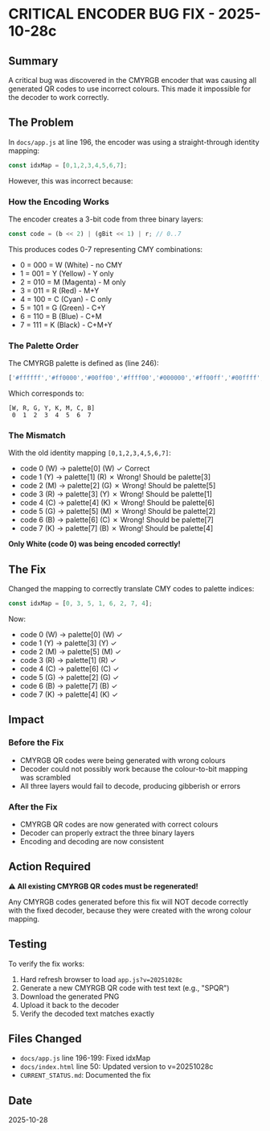 # CRITICAL ENCODER BUG FIX - 2025-10-28c

## Summary

A critical bug was discovered in the CMYRGB encoder that was causing all generated QR codes to use incorrect colours. This made it impossible for the decoder to work correctly.

## The Problem

In `docs/app.js` at line 196, the encoder was using a straight-through identity mapping:

```javascript
const idxMap = [0,1,2,3,4,5,6,7];
```

However, this was incorrect because:

### How the Encoding Works

The encoder creates a 3-bit code from three binary layers:
```javascript
const code = (b << 2) | (gBit << 1) | r; // 0..7
```

This produces codes 0-7 representing CMY combinations:
- 0 = 000 = W (White) - no CMY
- 1 = 001 = Y (Yellow) - Y only
- 2 = 010 = M (Magenta) - M only
- 3 = 011 = R (Red) - M+Y
- 4 = 100 = C (Cyan) - C only
- 5 = 101 = G (Green) - C+Y
- 6 = 110 = B (Blue) - C+M
- 7 = 111 = K (Black) - C+M+Y

### The Palette Order

The CMYRGB palette is defined as (line 246):
```javascript
['#ffffff','#ff0000','#00ff00','#ffff00','#000000','#ff00ff','#00ffff','#0000ff']
```

Which corresponds to:
```
[W, R, G, Y, K, M, C, B]
 0  1  2  3  4  5  6  7
```

### The Mismatch

With the old identity mapping `[0,1,2,3,4,5,6,7]`:
- code 0 (W) → palette[0] (W) ✓ Correct
- code 1 (Y) → palette[1] (R) ✗ Wrong! Should be palette[3]
- code 2 (M) → palette[2] (G) ✗ Wrong! Should be palette[5]
- code 3 (R) → palette[3] (Y) ✗ Wrong! Should be palette[1]
- code 4 (C) → palette[4] (K) ✗ Wrong! Should be palette[6]
- code 5 (G) → palette[5] (M) ✗ Wrong! Should be palette[2]
- code 6 (B) → palette[6] (C) ✗ Wrong! Should be palette[7]
- code 7 (K) → palette[7] (B) ✗ Wrong! Should be palette[4]

**Only White (code 0) was being encoded correctly!**

## The Fix

Changed the mapping to correctly translate CMY codes to palette indices:

```javascript
const idxMap = [0, 3, 5, 1, 6, 2, 7, 4];
```

Now:
- code 0 (W) → palette[0] (W) ✓
- code 1 (Y) → palette[3] (Y) ✓
- code 2 (M) → palette[5] (M) ✓
- code 3 (R) → palette[1] (R) ✓
- code 4 (C) → palette[6] (C) ✓
- code 5 (G) → palette[2] (G) ✓
- code 6 (B) → palette[7] (B) ✓
- code 7 (K) → palette[4] (K) ✓

## Impact

### Before the Fix
- CMYRGB QR codes were being generated with wrong colours
- Decoder could not possibly work because the colour-to-bit mapping was scrambled
- All three layers would fail to decode, producing gibberish or errors

### After the Fix
- CMYRGB QR codes are now generated with correct colours
- Decoder can properly extract the three binary layers
- Encoding and decoding are now consistent

## Action Required

**⚠️ All existing CMYRGB QR codes must be regenerated!**

Any CMYRGB codes generated before this fix will NOT decode correctly with the fixed decoder, because they were created with the wrong colour mapping.

## Testing

To verify the fix works:

1. Hard refresh browser to load `app.js?v=20251028c`
2. Generate a new CMYRGB QR code with test text (e.g., "SPQR")
3. Download the generated PNG
4. Upload it back to the decoder
5. Verify the decoded text matches exactly

## Files Changed

- `docs/app.js` line 196-199: Fixed idxMap
- `docs/index.html` line 50: Updated version to v=20251028c
- `CURRENT_STATUS.md`: Documented the fix

## Date

2025-10-28

